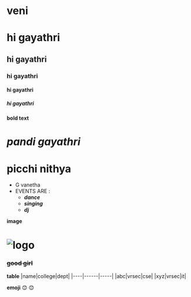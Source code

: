# veni
# hi gayathri
## hi gayathri
### hi gayathri
#### hi gayathri
##### hi gayathri
**bold text**
# ***pandi gayathri***
# ****picchi nithya****
- G  vanetha
- EVENTS ARE :
     * ***dance***
     * ***singing***
     * ***dj***
      
**image**
# ![logo](https://secureservercdn.net/192.169.221.188/d82.4b6.myftpupload.com/wp-content/uploads/2018/09/o-FRIENDSHIP-facebook-620x330.jpg)
### ~~good girl~~


**table**
|name|college|dept|
|----|------|-----|
|abc|vrsec|cse|
|xyz|vrsec|it|

**emoji**
😊 :blush:
